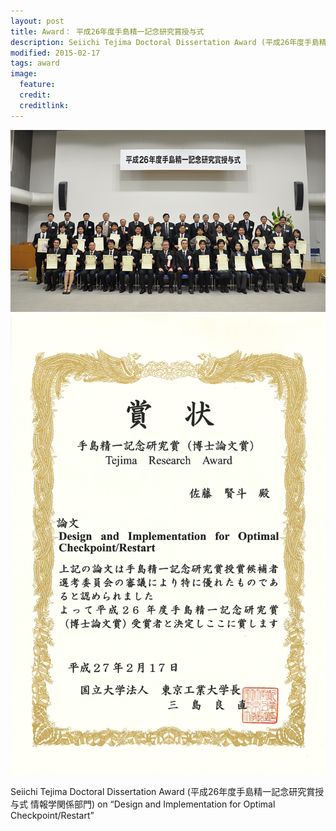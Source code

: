 ```yaml
---
layout: post
title: Award： 平成26年度手島精一記念研究賞授与式
description: Seiichi Tejima Doctoral Dissertation Award (平成26年度手島精一記念研究賞授与式 情報学関係部門) on “Design and Implementation for Optimal Checkpoint/Restart”
modified: 2015-02-17
tags: award
image:
  feature: 
  credit: 
  creditlink: 
---
```



<img src="/files/2015-02-Titech-Award-2.jpg" alt="">
<img src="/files/2015-02-Titech-Award-1.jpg" alt="">

Seiichi Tejima Doctoral Dissertation Award (平成26年度手島精一記念研究賞授与式 情報学関係部門) on “Design and Implementation for Optimal Checkpoint/Restart”
